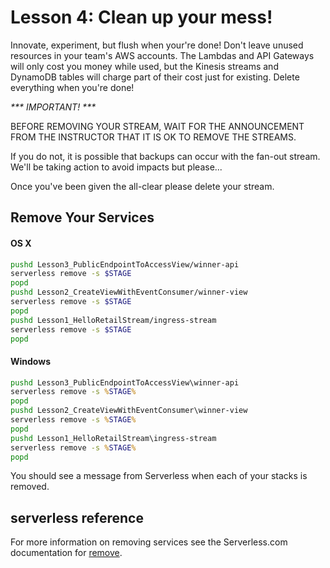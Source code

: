 # Lesson 4: Clean up your mess!

Innovate, experiment, but flush when your're done! Don't leave unused resources in your team's AWS accounts.  The Lambdas and API Gateways will only cost you money while used, but the Kinesis streams and DynamoDB tables will charge part of their cost just for existing.  Delete everything when you're done!


_*** IMPORTANT! ***_

BEFORE REMOVING YOUR STREAM, WAIT FOR THE ANNOUNCEMENT FROM THE INSTRUCTOR THAT IT IS OK TO REMOVE THE STREAMS.

If you do not, it is possible that backups can occur with the fan-out stream.  We'll be taking action to avoid impacts but please...

Once you've been given the all-clear please delete your stream.

## Remove Your Services

#### OS X

```sh
pushd Lesson3_PublicEndpointToAccessView/winner-api
serverless remove -s $STAGE
popd
pushd Lesson2_CreateViewWithEventConsumer/winner-view
serverless remove -s $STAGE
popd
pushd Lesson1_HelloRetailStream/ingress-stream
serverless remove -s $STAGE
popd
```

#### Windows

```bat
pushd Lesson3_PublicEndpointToAccessView\winner-api
serverless remove -s %STAGE%
popd
pushd Lesson2_CreateViewWithEventConsumer\winner-view
serverless remove -s %STAGE%
popd
pushd Lesson1_HelloRetailStream\ingress-stream
serverless remove -s %STAGE%
popd
```

You should see a message from Serverless when each of your stacks is removed.

## serverless reference

For more information on removing services see the Serverless.com documentation for [remove](https://serverless.com/framework/docs/providers/aws/cli-reference/remove/#aws---remove).
